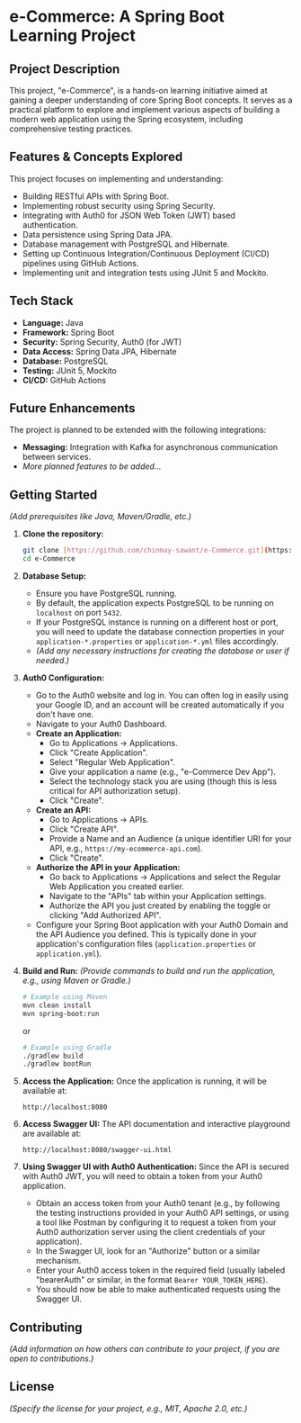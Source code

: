 # e-Commerce: A Spring Boot Learning Project

## Project Description

This project, "e-Commerce", is a hands-on learning initiative aimed at gaining a deeper understanding of core Spring Boot concepts. It serves as a practical platform to explore and implement various aspects of building a modern web application using the Spring ecosystem, including comprehensive testing practices.

## Features & Concepts Explored

This project focuses on implementing and understanding:

* Building RESTful APIs with Spring Boot.
* Implementing robust security using Spring Security.
* Integrating with Auth0 for JSON Web Token (JWT) based authentication.
* Data persistence using Spring Data JPA.
* Database management with PostgreSQL and Hibernate.
* Setting up Continuous Integration/Continuous Deployment (CI/CD) pipelines using GitHub Actions.
* Implementing unit and integration tests using JUnit 5 and Mockito.

## Tech Stack

* **Language:** Java
* **Framework:** Spring Boot
* **Security:** Spring Security, Auth0 (for JWT)
* **Data Access:** Spring Data JPA, Hibernate
* **Database:** PostgreSQL
* **Testing:** JUnit 5, Mockito
* **CI/CD:** GitHub Actions

## Future Enhancements

The project is planned to be extended with the following integrations:

* **Messaging:** Integration with Kafka for asynchronous communication between services.
* *More planned features to be added...*

## Getting Started

*(Add prerequisites like Java, Maven/Gradle, etc.)*

1.  **Clone the repository:**
    ```bash
    git clone [https://github.com/chinmay-sawant/e-Commerce.git](https://github.com/chinmay-sawant/e-Commerce.git)
    cd e-Commerce
    ```

2.  **Database Setup:**
    * Ensure you have PostgreSQL running.
    * By default, the application expects PostgreSQL to be running on `localhost` on port `5432`.
    * If your PostgreSQL instance is running on a different host or port, you will need to update the database connection properties in your `application-*.properties` or `application-*.yml` files accordingly.
    * *(Add any necessary instructions for creating the database or user if needed.)*

3.  **Auth0 Configuration:**
    * Go to the Auth0 website and log in. You can often log in easily using your Google ID, and an account will be created automatically if you don't have one.
    * Navigate to your Auth0 Dashboard.
    * **Create an Application:**
        * Go to Applications -> Applications.
        * Click "Create Application".
        * Select "Regular Web Application".
        * Give your application a name (e.g., "e-Commerce Dev App").
        * Select the technology stack you are using (though this is less critical for API authorization setup).
        * Click "Create".
    * **Create an API:**
        * Go to Applications -> APIs.
        * Click "Create API".
        * Provide a Name and an Audience (a unique identifier URI for your API, e.g., `https://my-ecommerce-api.com`).
        * Click "Create".
    * **Authorize the API in your Application:**
        * Go back to Applications -> Applications and select the Regular Web Application you created earlier.
        * Navigate to the "APIs" tab within your Application settings.
        * Authorize the API you just created by enabling the toggle or clicking "Add Authorized API".
    * Configure your Spring Boot application with your Auth0 Domain and the API Audience you defined. This is typically done in your application's configuration files (`application.properties` or `application.yml`).

4.  **Build and Run:**
    *(Provide commands to build and run the application, e.g., using Maven or Gradle.)*
    ```bash
    # Example using Maven
    mvn clean install
    mvn spring-boot:run
    ```
    or
    ```bash
    # Example using Gradle
    ./gradlew build
    ./gradlew bootRun
    ```

5.  **Access the Application:**
    Once the application is running, it will be available at:
    ```
    http://localhost:8080
    ```

6.  **Access Swagger UI:**
    The API documentation and interactive playground are available at:
    ```
    http://localhost:8080/swagger-ui.html
    ```

7.  **Using Swagger UI with Auth0 Authentication:**
    Since the API is secured with Auth0 JWT, you will need to obtain a token from your Auth0 application.
    * Obtain an access token from your Auth0 tenant (e.g., by following the testing instructions provided in your Auth0 API settings, or using a tool like Postman by configuring it to request a token from your Auth0 authorization server using the client credentials of your application).
    * In the Swagger UI, look for an "Authorize" button or a similar mechanism.
    * Enter your Auth0 access token in the required field (usually labeled "bearerAuth" or similar, in the format `Bearer YOUR_TOKEN_HERE`).
    * You should now be able to make authenticated requests using the Swagger UI.

## Contributing

*(Add information on how others can contribute to your project, if you are open to contributions.)*

## License

*(Specify the license for your project, e.g., MIT, Apache 2.0, etc.)*
